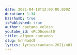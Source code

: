 ```yaml
---
date: 2021-04-18T12:00:00.000Z
duration: 1:34
hasThumb: true
isPublished: true
author: caetano veloso
youtube_id: vPLO6soeal0
title: alguem cantando
slug: knn4adc0
lyrics: lyrics/caetano-2021/n01
---
```


